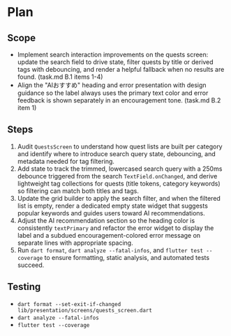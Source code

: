 # Plan

## Scope
- Implement search interaction improvements on the quests screen: update the search field to drive state, filter quests by title or derived tags with debouncing, and render a helpful fallback when no results are found. (task.md B.1 items 1-4)
- Align the "AIおすすめ" heading and error presentation with design guidance so the label always uses the primary text color and error feedback is shown separately in an encouragement tone. (task.md B.2 item 1)

## Steps
1. Audit `QuestsScreen` to understand how quest lists are built per category and identify where to introduce search query state, debouncing, and metadata needed for tag filtering.
2. Add state to track the trimmed, lowercased search query with a 250ms debounce triggered from the search `TextField.onChanged`, and derive lightweight tag collections for quests (title tokens, category keywords) so filtering can match both titles and tags.
3. Update the grid builder to apply the search filter, and when the filtered list is empty, render a dedicated empty state widget that suggests popular keywords and guides users toward AI recommendations.
4. Adjust the AI recommendation section so the heading color is consistently `textPrimary` and refactor the error widget to display the label and a subdued encouragement-colored error message on separate lines with appropriate spacing.
5. Run `dart format`, `dart analyze --fatal-infos`, and `flutter test --coverage` to ensure formatting, static analysis, and automated tests succeed.

## Testing
- `dart format --set-exit-if-changed lib/presentation/screens/quests_screen.dart`
- `dart analyze --fatal-infos`
- `flutter test --coverage`
